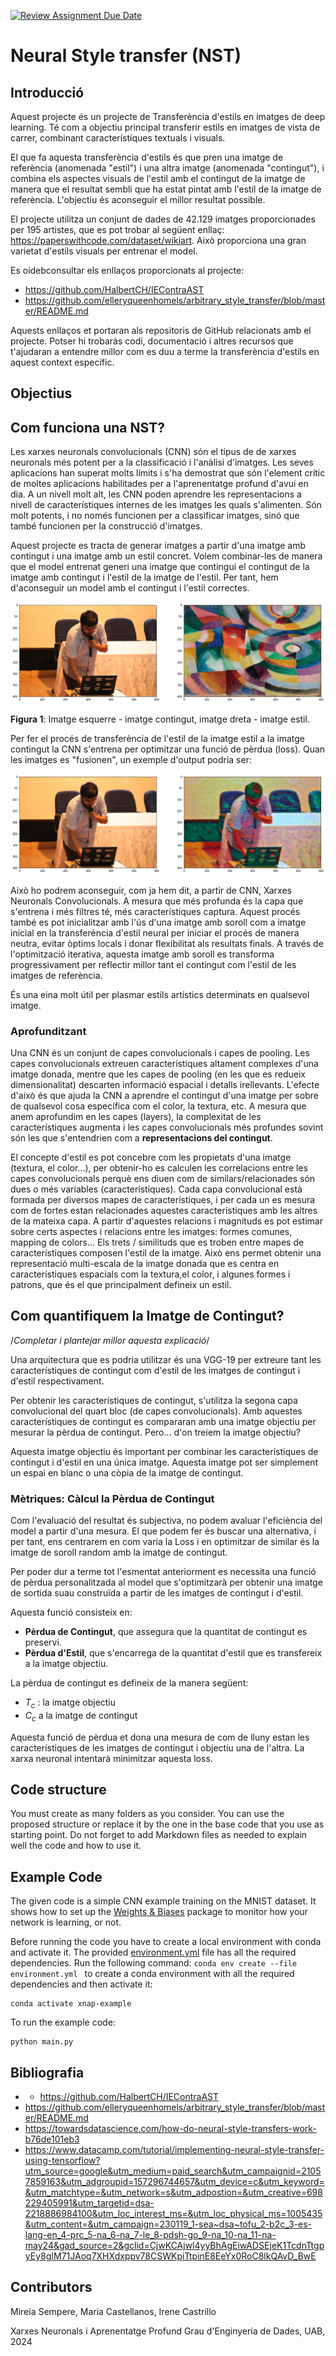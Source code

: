 [![Review Assignment Due Date](https://classroom.github.com/assets/deadline-readme-button-24ddc0f5d75046c5622901739e7c5dd533143b0c8e959d652212380cedb1ea36.svg)](https://classroom.github.com/a/L30CyvB9)
# Neural Style transfer (NST)

## Introducció
Aquest projecte és un projecte de Transferència d'estils en imatges de deep learning. Té com a objectiu principal transferir estils en imatges de vista de carrer, combinant característiques textuals i visuals.

El que fa aquesta transferència d'estils és que pren una imatge de referència (anomenada "estil") i una altra imatge (anomenada "contingut"), i combina els aspectes visuals de l'estil amb el contingut de la imatge de manera que el resultat sembli que ha estat pintat amb l'estil de la imatge de referència. L'objectiu és aconseguir el millor resultat possible.

El projecte utilitza un conjunt de dades de 42.129 imatges proporcionades per 195 artistes, que es pot trobar al següent enllaç: https://paperswithcode.com/dataset/wikiart. Això proporciona una gran varietat d'estils visuals per entrenar el model.

Es oidebconsultar els enllaços proporcionats al projecte:

- https://github.com/HalbertCH/IEContraAST
- https://github.com/elleryqueenhomels/arbitrary_style_transfer/blob/master/README.md

Aquests enllaços et portaran als repositoris de GitHub relacionats amb el projecte. Potser hi trobaràs codi, documentació i altres recursos que t'ajudaran a entendre millor com es duu a terme la transferència d'estils en aquest context específic.

## Objectius



## Com funciona una NST?
Les xarxes neuronals convolucionals (CNN) són el tipus de de xarxes neuronals més potent per a la classificació i l'anàlisi d'imatges. Les seves aplicacions han superat molts límits i s'ha demostrat que són l'element crític de moltes aplicacions habilitades per a l'aprenentatge profund d'avui en dia. A un nivell molt alt, les CNN poden aprendre les representacions a nivell de característiques internes de les imatges les quals s'alimenten. Són molt potents, i no només funcionen per a classificar imatges, sinó que també funcionen per la construcció d'imatges.

Aquest projecte es tracta de generar imatges a partir d'una imatge amb contingut i una imatge amb un estil concret. Volem combinar-les de manera que el model entrenat generi una imatge que contingui el contingut de la imatge amb contingut i l'estil de la imatge de l'estil. Per tant, hem d'aconseguir un model amb el contingut i l'estil correctes. 

![Imatge1](Img1.png)

**Figura 1**: Imatge esquerre - imatge contingut, imatge dreta - imatge estil.

Per fer el procés de transferència de l'estil de la imatge estil a la imatge contingut la CNN s'entrena per optimitzar una funció de pèrdua (loss). Quan les imatges es "fusionen", un exemple d'output podria ser: 

![Imatge2](Img2.png)

Això ho podrem aconseguir, com ja hem dit, a partir de CNN, Xarxes Neuronals Convolucionals. A mesura que més profunda és la capa que s'entrena i més filtres té, més característiques captura. Aquest procés també es pot inicialitzar amb l'ús d'una imatge amb soroll com a imatge inicial en la transferència d'estil neural per iniciar el procés de manera neutra, evitar òptims locals i donar flexibilitat als resultats finals. A través de l'optimització iterativa, aquesta imatge amb soroll es transforma progressivament per reflectir millor tant el contingut com l'estil de les imatges de referència.

És una eina molt útil per plasmar estils artístics determinats en qualsevol imatge. 

### Aprofunditzant

Una CNN és un conjunt de capes convolucionals i capes de pooling. Les capes convolucionals extreuen característiques altament complexes d'una imatge donada, mentre que les capes de pooling (en les que es redueix dimensionalitat) descarten informació espacial i detalls irellevants. L'efecte d'això és que ajuda la CNN a aprendre el contingut d'una imatge per sobre de qualsevol cosa específica com el color, la textura, etc. A mesura que anem aprofundim en les capes (layers), la complexitat de les característiques augmenta i les capes convolucionals més profundes sovint són les que s'entendrien com a **representacions del contingut**.

El concepte d'estil es pot concebre com les propietats d'una imatge (textura, el color...), per obtenir-ho es calculen les correlacions entre les capes convolucionals perquè ens diuen com de similars/relacionades són dues o més variables (característiques). Cada capa convolucional està formada per diversos mapes de característiques, i per cada un es mesura com de fortes estan relacionades aquestes característiques amb les altres de la mateixa capa. A partir d'aquestes relacions i magnituds es pot estimar sobre certs aspectes i relacions entre les imatges: formes comunes, mapping de colors... Els trets / similituds que es troben entre mapes de característiques composen l'estil de la imatge. Això ens permet obtenir una representació multi-escala de la imatge donada que es centra en característiques espacials com la textura,el color, i algunes formes i patrons, que és el que principalment defineix un estil.

## Com quantifiquem la Imatge de Contingut?


/*Completar i plantejar millor aquesta explicació*/

Una arquitectura que es podria utilitzar és una VGG-19 per extreure tant les característiques de contingut com d'estil de les imatges de contingut i d'estil respectivament. 

Per obtenir les característiques de contingut, s'utilitza la segona capa convolucional del quart bloc (de capes convolucionals). Amb aquestes característiques de contingut es compararan amb una imatge objectiu per mesurar la pèrdua de contingut. Pero... d'on treiem la imatge objectiu?

Aquesta imatge objectiu és important per combinar les característiques de contingut i d'estil en una única imatge. Aquesta imatge pot ser simplement un espai en blanc o una còpia de la imatge de contingut. 

### Mètriques: Càlcul la Pèrdua de Contingut

Com l'evaluació del resultat és subjectiva, no podem avaluar l'eficiència del model a partir d'una mesura. El que podem fer és buscar una alternativa, i per tant,  ens centrarem en com varia la Loss i en optimitzar de similar és la imatge de soroll random amb la imatge de contingut.

Per poder dur a terme tot l'esmentat anteriorment es necessita una funció de pèrdua personalitzada al model que s'optimitzarà per obtenir una imatge de sortida suau construïda a partir de les imatges de contingut i d'estil. 

Aquesta funció consisteix en:

- **Pèrdua de Contingut**, que assegura que la quantitat de contingut es preservi.
- **Pèrdua d'Estil**, que s'encarrega de la quantitat d'estil que es transfereix a la imatge objectiu.

La pèrdua de contingut es defineix de la manera següent:

- $T_c$ : la imatge objectiu
- $C_c$ a la imatge de contingut

Aquesta funció de pèrdua et dona una mesura de com de lluny estan les característiques de les imatges de contingut i objectiu una de l'altra. La xarxa neuronal intentarà minimitzar aquesta loss. 



## Code structure
You must create as many folders as you consider. You can use the proposed structure or replace it by the one in the base code that you use as starting point. Do not forget to add Markdown files as needed to explain well the code and how to use it.

## Example Code
The given code is a simple CNN example training on the MNIST dataset. It shows how to set up the [Weights & Biases](https://wandb.ai/site)  package to monitor how your network is learning, or not.

Before running the code you have to create a local environment with conda and activate it. The provided [environment.yml](https://github.com/DCC-UAB/XNAP-Project/environment.yml) file has all the required dependencies. Run the following command: ``conda env create --file environment.yml `` to create a conda environment with all the required dependencies and then activate it:
```
conda activate xnap-example
```

To run the example code:
```
python main.py
```

## Bibliografia

- - https://github.com/HalbertCH/IEContraAST
- https://github.com/elleryqueenhomels/arbitrary_style_transfer/blob/master/README.md
- https://towardsdatascience.com/how-do-neural-style-transfers-work-b76de101eb3
- https://www.datacamp.com/tutorial/implementing-neural-style-transfer-using-tensorflow?utm_source=google&utm_medium=paid_search&utm_campaignid=21057859163&utm_adgroupid=157296744657&utm_device=c&utm_keyword=&utm_matchtype=&utm_network=s&utm_adpostion=&utm_creative=698229405991&utm_targetid=dsa-2218886984100&utm_loc_interest_ms=&utm_loc_physical_ms=1005435&utm_content=&utm_campaign=230119_1-sea~dsa~tofu_2-b2c_3-es-lang-en_4-prc_5-na_6-na_7-le_8-pdsh-go_9-na_10-na_11-na-may24&gad_source=2&gclid=CjwKCAjwl4yyBhAgEiwADSEjeK1TcdnTtgpyEy8gIM71JAoq7XHXdxppv78CSWKpiTtpinE8EeYx0RoC8lkQAvD_BwE

## Contributors
Mireia Sempere, Maria Castellanos, Irene Castrillo

Xarxes Neuronals i Aprenentatge Profund
Grau d'Enginyeria de Dades, 
UAB, 2024
